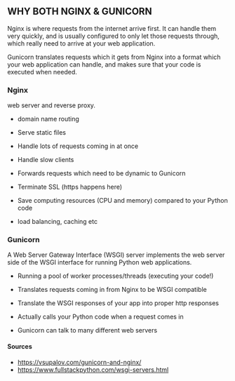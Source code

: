 ## WHY BOTH NGINX & GUNICORN

Nginx is where requests from the internet arrive first. It can handle them very quickly, and is usually configured to only let those requests through, which really need to arrive at your web application.

Gunicorn translates requests which it gets from Nginx into a format which your web application can handle, and makes sure that your code is executed when needed.


### Nginx
web server and reverse proxy.

- domain name routing

- Serve static files

- Handle lots of requests coming in at once

- Handle slow clients

- Forwards requests which need to be dynamic to Gunicorn

- Terminate SSL (https happens here)

- Save computing resources (CPU and memory) compared to your Python code

- load balancing, caching etc

### Gunicorn
A Web Server Gateway Interface (WSGI) server implements the web server side of the WSGI interface for running Python web applications.

- Running a pool of worker processes/threads (executing your code!)

- Translates requests coming in from Nginx to be WSGI compatible

- Translate the WSGI responses of your app into proper http responses

- Actually calls your Python code when a request comes in

- Gunicorn can talk to many different web servers


#### Sources
- https://vsupalov.com/gunicorn-and-nginx/
- https://www.fullstackpython.com/wsgi-servers.html
